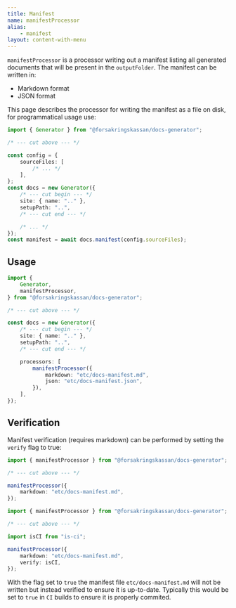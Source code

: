 ```yaml
---
title: Manifest
name: manifestProcessor
alias:
    - manifest
layout: content-with-menu
---
```


`manifestProcessor` is a processor writing out a manifest listing all generated documents that will be present in the `outputFolder`.
The manifest can be written in:

- Markdown format
- JSON format

This page describes the processor for writing the manifest as a file on disk, for programmatical usage use:

```ts
import { Generator } from "@forsakringskassan/docs-generator";

/* --- cut above --- */

const config = {
    sourceFiles: [
        /* ... */
    ],
};
const docs = new Generator({
    /* --- cut begin --- */
    site: { name: ".." },
    setupPath: "..",
    /* --- cut end --- */

    /* ... */
});
const manifest = await docs.manifest(config.sourceFiles);
```

## Usage

```ts
import {
    Generator,
    manifestProcessor,
} from "@forsakringskassan/docs-generator";

/* --- cut above --- */

const docs = new Generator({
    /* --- cut begin --- */
    site: { name: ".." },
    setupPath: "..",
    /* --- cut end --- */

    processors: [
        manifestProcessor({
            markdown: "etc/docs-manifest.md",
            json: "etc/docs-manifest.json",
        }),
    ],
});
```

## Verification

Manifest verification (requires markdown) can be performed by setting the `verify` flag to true:

```ts name=verify-original hidden
import { manifestProcessor } from "@forsakringskassan/docs-generator";

/* --- cut above --- */

manifestProcessor({
    markdown: "etc/docs-manifest.md",
});
```

```ts compare=verify-original
import { manifestProcessor } from "@forsakringskassan/docs-generator";

/* --- cut above --- */

import isCI from "is-ci";

manifestProcessor({
    markdown: "etc/docs-manifest.md",
    verify: isCI,
});
```

With the flag set to `true` the manifest file `etc/docs-manifest.md` will not be written but instead verified to ensure it is up-to-date.
Typically this would be set to `true` in `CI` builds to ensure it is properly commited.
